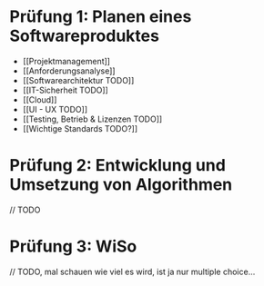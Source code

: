 # Prüfung 1: Planen eines Softwareproduktes
- [[Projektmanagement]]
- [[Anforderungsanalyse]]
- [[Softwarearchitektur TODO]]
- [[IT-Sicherheit TODO]]
- [[Cloud]]
- [[UI - UX TODO]]
- [[Testing, Betrieb & Lizenzen TODO]]
- [[Wichtige Standards TODO?]]

# Prüfung 2: Entwicklung und Umsetzung von Algorithmen
// TODO

# Prüfung 3: WiSo
// TODO, mal schauen wie viel es wird, ist ja nur multiple choice…